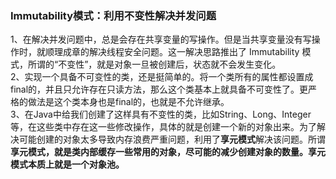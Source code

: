 ### Immutability模式：利用不变性解决并发问题
1、在解决并发问题中，总是会存在共享变量的写操作。但是当共享变量没有写操作时，就顺理成章的解决线程安全问题。这一解决思路推出了 Immutability 模式，所谓的“不变性”，就是对象一旦被创建后，状态就不会发生变化。  
2、实现一个具备不可变性的类，还是挺简单的。将一个类所有的属性都设置成final的，并且只允许存在只读方法，那么这个类基本上就具备不可变性了。更严格的做法是这个类本身也是final的，也就是不允许继承。  
3、在Java中给我们创建了这样具有不变性的类，比如String、Long、Integer等，在这些类中存在这一些修改操作，具体的就是创建一个新的对象出来。为了解决可能创建的对象太多导致内存浪费严重问题，利用了**享元模式**解决该问题。所谓**享元模式，就是类内部缓存一些常用的对象，尽可能的减少创建对象的数量。享元模式本质上就是一个对象池。**